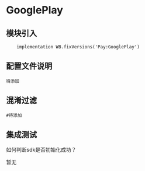 # GooglePlay

## 模块引入

```text
    implementation WB.fixVersions('Pay:GooglePlay')
```

## 配置文件说明

```text
待添加
```

## 混淆过滤

```text
#待添加
```

## 集成测试

如何判断sdk是否初始化成功？

暂无

